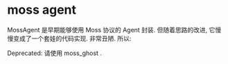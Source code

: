 # moss agent

MossAgent 是早期能够使用 Moss 协议的 Agent 封装. 
但随着思路的改进, 它慢慢变成了一个套娃的代码实现. 非常丑陋. 所以: 

Deprecated: 请使用 moss_ghost . 